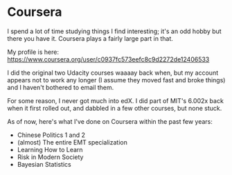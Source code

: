 # Coursera

I spend a lot of time studying things I find interesting; it's an odd hobby but there you have it. Coursera plays a fairly large part in that.

My profile is here: https://www.coursera.org/user/c0937fc573eefc8c9d2272de12406533

I did the original two Udacity courses waaaay back when, but my account appears not to work any longer (I assume they moved fast and broke things) and I haven't bothered to email them.

For some reason, I never got much into edX. I did part of MIT's 6.002x back when it first rolled out, and dabbled in a few other courses, but none stuck.

As of now, here's what I've done on Coursera within the past few years:

- Chinese Politics 1 and 2
- (almost) The entire EMT specialization
- Learning How to Learn
- Risk in Modern Society
- Bayesian Statistics
